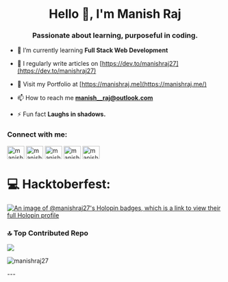 <h1 align="center">Hello 👋, I'm Manish Raj</h1>
<h3 align="center">Passionate about learning, purposeful in coding.</h3>

- 🌱 I’m currently learning **Full Stack Web Development**

- 📝 I regularly write articles on [https://dev.to/manishraj27](https://dev.to/manishraj27)
 
- 💙 Visit my Portfolio at [https://manishraj.me](https://manishraj.me/)
  
- 📫 How to reach me **manish__raj@outlook.com**

- ⚡ Fun fact **Laughs in shadows.**

</p>
<h3 align="left">Connect with me:</h3>
<p align="left">
<a href="https://dev.to/manishraj27" target="blank"><img align="center" src="https://raw.githubusercontent.com/rahuldkjain/github-profile-readme-generator/master/src/images/icons/Social/devto.svg" alt="manishraj27" height="30" width="40" /></a>
<a href="https://linkedin.com/in/manishraj27" target="blank"><img align="center" src="https://raw.githubusercontent.com/rahuldkjain/github-profile-readme-generator/master/src/images/icons/Social/linked-in-alt.svg" alt="manishraj27" height="30" width="40" /></a>
<a href="https://www.codechef.com/users/manish_raj27" target="blank"><img align="center" src="https://cdn.jsdelivr.net/npm/simple-icons@3.1.0/icons/codechef.svg" alt="manish_raj27" height="30" width="40" /></a>
<a href="https://www.hackerrank.com/manish_raj27" target="blank"><img align="center" src="https://raw.githubusercontent.com/rahuldkjain/github-profile-readme-generator/master/src/images/icons/Social/hackerrank.svg" alt="manish_raj27" height="30" width="40" /></a>
<a href="https://www.leetcode.com/manish_raj27" target="blank"><img align="center" src="https://raw.githubusercontent.com/rahuldkjain/github-profile-readme-generator/master/src/images/icons/Social/leet-code.svg" alt="manish_raj27" height="30" width="40" /></a>
</p>



# 💻 Hacktoberfest:
[![An image of @manishraj27's Holopin badges, which is a link to view their full Holopin profile](https://holopin.me/manishraj27)](https://holopin.io/@manishraj27)


### 🔝 Top Contributed Repo
![](https://github-contributor-stats.vercel.app/api?username=manishraj27&limit=5&theme=dark&combine_all_yearly_contributions=true)


<p><img align="center" src="https://github-readme-streak-stats.herokuapp.com/?user=manishraj27&" alt="manishraj27" /></p>
---

